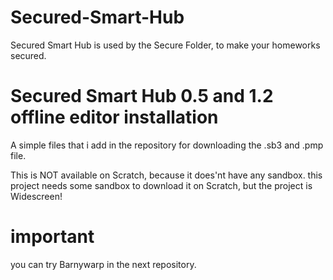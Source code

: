 # Secured-Smart-Hub
Secured Smart Hub is used by the Secure Folder, to make your homeworks secured.

# Secured Smart Hub 0.5 and 1.2 offline editor installation
A simple files that i add in the repository for downloading the .sb3 and .pmp file.

This is NOT available on Scratch, because it does'nt have any sandbox. this project needs some sandbox to download it on Scratch, but the project is Widescreen!

# important
you can try Barnywarp in the next repository.
